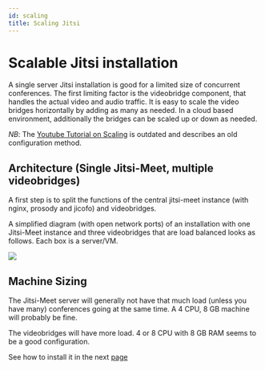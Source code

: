 ```yaml
---
id: scaling
title: Scaling Jitsi
---
```


# Scalable Jitsi installation

A single server Jitsi installation is good for a limited size of concurrent conferences.
The first limiting factor is the videobridge component, that handles the actual video and audio traffic.
It is easy to scale the video bridges horizontally by adding as many as needed.
In a cloud based environment, additionally the bridges can be scaled up or down as needed.

_NB_: The [Youtube Tutorial on Scaling](https://www.youtube.com/watch?v=LyGV4uW8km8) is outdated and describes an old configuration method.

## Architecture (Single Jitsi-Meet, multiple videobridges)

A first step is to split the functions of the central jitsi-meet instance (with nginx, prosody and jicofo) and videobridges.

A simplified diagram (with open network ports) of an installation with one Jitsi-Meet instance and three
videobridges that are load balanced looks as follows. Each box is a server/VM.

<img src="/img/arch.png"></img>

## Machine Sizing

The Jitsi-Meet server will generally not have that much load (unless you have many) conferences
going at the same time. A 4 CPU, 8 GB machine will probably be fine.

The videobridges will have more load. 4 or 8 CPU with 8 GB RAM seems to be a good configuration.

See how to install it in the next [page](/docs/loadbalancing)

